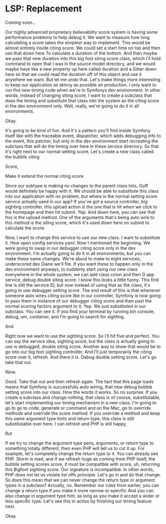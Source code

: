 # LSP: Replacement

Coming soon...

Our highly advanced proprietary believability score system is having some performance
problems to help debug it. We want to measure how long calculating a score takes the
simplest way to implement. This would be almost entirely inside citing score. We
could set a start time on top and then use that down here To calculate a duration of
the bottom. And then maybe we pass that new duration into this big foot siting score
class, which I'll hold command to open that I was in the source model directory, and
we would maybe have like a new property up here called duration and a Gitter down
here so that we could read the duration off of this object and use it anywhere we
want. But let me undo that. Let's make things more interesting to keep our
application as skinny as possible on production. I only want to run this new timing
code when we're in Symfonys dev environment. In other words, instead of changing
siting score, I want to create a subclass that does the timing and substitute that
class into the system as the citing score in the dev environment only. Well, really,
we're going to do it in all environments.

Okay.

It's going to be kind of fun. And it's a pattern you'll find inside Symfony itself
like with the traceable event, dispatcher, which adds debugging info to the event,
this patcher, but only in the dev environment start recreating the subclass that will
do the timing over here in these service directory. So that it's right next to our
normal setting score. Let's create a new class called the bubble citing

Score,

Make it extend the normal citing score.

Since our subtype is making no changes to the parent class lists, Goff would
definitely be happy with it. We should be able to substitute this class into our
application with no problem, but where is the normal setting score service actually
used in our app? If you've got a source controller, big sighting controller, this
upload action is the one that is hit when we click to the homepage and then hit
submit. Yep. And down here, you can see that this is the upload method. One of the
arguments that's being auto wire to this method is the siting score, which it's used
down here on submit to calculate the score.

Now, I want to change this service to use our new class. I want to substitute it. How
open config services.yaml. Now I mentioned the beginning. We were going to swap in
our debugger citing score only in the dev environment. I'm actually going to do it in
all environments, but you can make these same changes. We're about to make to eight
services, underscored dev Diane we'll file. If you want these to happen only in the
dev environment anyways, to suddenly start using our new class everywhere in the
whole system, we can add class colon and then D app service, debug double siting
score. I know this looks a little funny. This first line is still the service ID, but
now instead of using that as the class, it's going to use debugger setting score. The
end result of this is that whenever someone auto wires citing score like in our
controller, Symfony is now going to pass them in instance of our debugger citing
score and then past the normal scoring factors argument to it. Yep. We just
substituted in our subclass. You can see it. If you find your terminal by running bin
console, debug, um, container, and I'm going to search for sighting.

And

Right now we want to use the sighting score. So I'll hit five and perfect. You can
say the service idea, sighting score, but the class is actually going to use is
debugged, double siting score. Another way to show that would be to go into our big
foot sighting controller. And I'll just temporarily the citing score over it,
refresh. And there it is. Debug double setting score. Let's go take that out.

Wow.

Good. Take that out and then refresh again. The fact that this page loads means that
Symfony is successfully auto wiring, that new debug bubble setting score into our
class. How the words it works. So no surprise. If you create a subclass and change
nothing, that class is of course, substitutable, let's start implementing our timing
mechanism in a new class. I'm going to go to go to code, generate or command and on
the Mac, go to override methods and override the score method. If you override a
method and keep this same argument type hints and return type, this class is still
substitutable over here. I can refresh and PHP is still happy,

But

If we try to change the argument type pens, arguments, or return type to something
totally different, then even PHP will tell us to cut it up. For example, let's
completely change the return type to it. You can already see PHP. Storm is mad, and
if we refresh huge air coming from PHP itself, the bubble setting scores score, it
must be compatible with score, uh, returning this Bigfoot sighting score. Our
signature is incompatible. In other words, PHP does not let us violate list offs
principle. Let's go in and do that change. So does this mean that we can never change
the return type or argument types in a subclass? Actually, no. Remember our rules
from earlier, you can change a return type if you make it more narrow or specific And
you can also change in argument type hint, as long as you make it accept a wider or
less specific type. Let's see this in action by finishing our timing feature next.

Okay.

